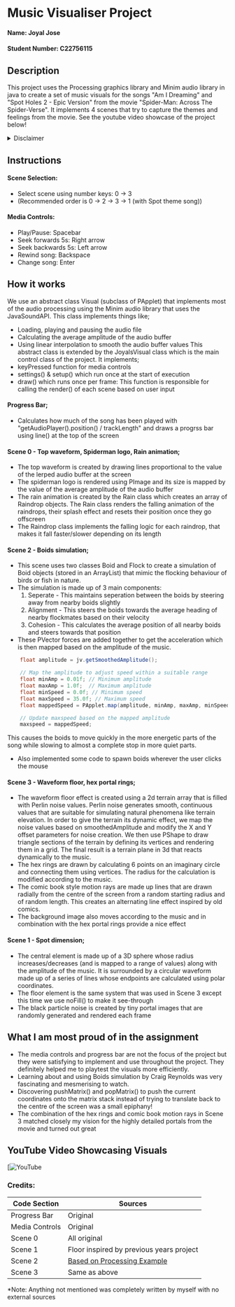 # Music Visualiser Project

#### Name: Joyal Jose
#### Student Number: C22756115

<!-- ## Instructions
- Fork this repository and use it a starter project for your assignment
- Create a new package named your student number and put all your code in this package.
- You should start by creating a subclass of ie.tudublin.Visual
- There is an example visualiser called MyVisual in the example package
- Check out the WaveForm and AudioBandsVisual for examples of how to call the Processing functions from other classes that are not subclasses of PApplet -->

## Description

This project uses the Processing graphics library and Minim audio library in java to create a set of music visuals for the songs "Am I Dreaming" and "Spot Holes 2 - Epic Version" from the movie "Spider-Man: Across The Spider-Verse".
It implements 4 scenes that try to capture the themes and feelings from the movie. See the youtube video showcase of the project below!
<details>
<summary>Disclaimer</summary>
<br>
Note: None of the music and images used in this project are my own and all credit goes to their respective owners.
</details>

## Instructions

#### Scene Selection:
- Select scene using number keys: 0 -> 3
- (Recommended order is 0 -> 2 -> 3 -> 1 (with Spot theme song))

#### Media Controls:
- Play/Pause: Spacebar
- Seek forwards 5s: Right arrow
- Seek backwards 5s: Left arrow
- Rewind song: Backspace
- Change song: Enter

## How it works

We use an abstract class Visual (subclass of PApplet) that implements most of the audio processing using the Minim audio library that uses the JavaSoundAPI. This class implements things like;
- Loading, playing and pausing the audio file
- Calculating the average amplitude of the audio buffer
- Using linear interpolation to smooth the audio buffer values
This abstract class is extended by the JoyalsVisual class which is the main control class of the project. It implements;
- keyPressed function for media controls
- settings() & setup() which run once at the start of execution
- draw() which runs once per frame: This function is responsible for calling the render() of each scene based on user input

#### Progress Bar;
- Calculates how much of the song has been played with "getAudioPlayer().position() / trackLength" and draws a progrss bar using line() at the top of the screen

#### Scene 0 - Top waveform, Spiderman logo, Rain animation;
- The top waveform is created by drawing lines proportional to the value of the lerped audio buffer at the screen
- The spiderman logo is rendered using PImage and its size is mapped by the value of the average amplitude of the audio buffer
- The rain animation is created by the Rain class which creates an array of Raindrop objects. The Rain class renders the falling animation of the raindrops, their splash effect and resets their position once they go offscreen
- The Raindrop class implements the falling logic for each raindrop, that makes it fall faster/slower depending on its length

#### Scene 2 - Boids simulation;
- This scene uses two classes Boid and Flock to create a simulation of Boid objects (stored in an ArrayList) that mimic the flocking behaviour of birds or fish in nature.
- The simulation is made up of 3 main components:
	1. Seperate - This maintains seperation between the boids by steering away from nearby boids slightly
	2. Alignment - This steers the boids towards the average heading of nearby flockmates based on their velocity
	3. Cohesion - This calculates the average position of all nearby boids and steers towards that position
- These PVector forces are added together to get the acceleration which is then mapped based on the amplitude of the music. 
```Java
	float amplitude = jv.getSmoothedAmplitude();

	// Map the amplitude to adjust speed within a suitable range
	float minAmp = 0.01f; // Minimum amplitude
	float maxAmp = 1.0f;  // Maximum amplitude
	float minSpeed = 0.0f; // Minimum speed
	float maxSpeed = 35.0f; // Maximum speed
	float mappedSpeed = PApplet.map(amplitude, minAmp, maxAmp, minSpeed, maxSpeed);

	// Update maxspeed based on the mapped amplitude
	maxspeed = mappedSpeed;
```
This causes the boids to move quickly in the more energetic parts of the song while slowing to almost a complete stop in more quiet parts.
- Also implemented some code to spawn boids wherever the user clicks the mouse

#### Scene 3 - Waveform floor, hex portal rings;
- The waveform floor effect is created using a 2d terrain array that is filled with Perlin noise values. Perlin noise generates smooth, continuous values that are suitable for simulating natural phenomena like terrain elevation. In order to give the terrain its dynamic effect, we map the noise values based on smoothedAmplitude and modify the X and Y offset parameters for noise creation. We then use PShape to draw triangle sections of the terrain by defining its vertices and rendering them in a grid. The final result is a terrain plane in 3d that reacts dynamically to the music.
- The hex rings are drawn by calculating 6 points on an imaginary circle and connecting them using vertices. The radius for the calculation is modified according to the music.
- The comic book style motion rays are made up lines that are drawn radially from the centre of the screen from a random starting radius and of random length. This creates an alternating line effect inspired by old comics.
- The background image also moves according to the music and in combination with the hex portal rings provide a nice effect

#### Scene 1 - Spot dimension;
- The central element is made up of a 3D sphere whose radius increases/decreases (and is mapped to a range of values) along with the amplitude of the music. It is surrounded by a circular waveform made up of a series of lines whose endpoints are calculated using polar coordinates.
- The floor element is the same system that was used in Scene 3 except this time we use noFill() to make it see-through
- The black particle noise is created by tiny portal images that are randomly generated and rendered each frame

## What I am most proud of in the assignment

- The media controls and progress bar are not the focus of the project but they were satisfying to implement and use throughout the project. They definitely helped me to playtest the visuals more efficiently.
- Learning about and using Boids simulation by Craig Reynolds was very fascinating and mesmerising to watch.
- Discovering pushMatrix() and popMatrix() to push the current coordinates onto the matrix stack instead of trying to translate back to the centre of the screen was a small epiphany!
- The combination of the hex rings and comic book motion rays in Scene 3 matched closely my vision for the highly detailed portals from the movie and turned out great

## YouTube Video Showcasing Visuals

[![YouTube](https://youtu.be/1Zf1TjC6FBs)

### Credits:

|Code Section|Sources|
|-------------|------------------------------|
|Progress Bar | Original |
|Media Controls | Original |
|Scene 0 | All original |
|Scene 1 | Floor inspired by previous years project |
|Scene 2 | [Based on Processing Example](https://processing.org/examples/flocking.html) |
|Scene 3 | Same as above |
*Note: Anything not mentioned was completely written by myself with no external sources


<!-- # Markdown Tutorial

This is *emphasis*

This is a bulleted list

- Item
- Item

This is a numbered list

1. Item
1. Item

This is a [hyperlink](http://bryanduggan.org)

# Headings
## Headings
#### Headings
##### Headings

This is code:

```Java
public void render()
{
	ui.noFill();
	ui.stroke(255);
	ui.rect(x, y, width, height);
	ui.textAlign(PApplet.CENTER, PApplet.CENTER);
	ui.text(text, x + width * 0.5f, y + height * 0.5f);
}
```

So is this without specifying the language:

```
public void render()
{
	ui.noFill();
	ui.stroke(255);
	ui.rect(x, y, width, height);
	ui.textAlign(PApplet.CENTER, PApplet.CENTER);
	ui.text(text, x + width * 0.5f, y + height * 0.5f);
}
```

This is an image using a relative URL:

![An image](images/p8.png)

This is an image using an absolute URL:

![A different image](https://bryanduggandotorg.files.wordpress.com/2019/02/infinite-forms-00045.png?w=595&h=&zoom=2)

This is a youtube video:

[![YouTube](http://img.youtube.com/vi/J2kHSSFA4NU/0.jpg)](https://www.youtube.com/watch?v=J2kHSSFA4NU)

Table:

| Heading 1 | Heading 2 |
|-----------|-----------|
|Some stuff | Some more stuff in this column |
|Some stuff | Some more stuff in this column |
|Some stuff | Some more stuff in this column |
|Some stuff | Some more stuff in this column | -->
